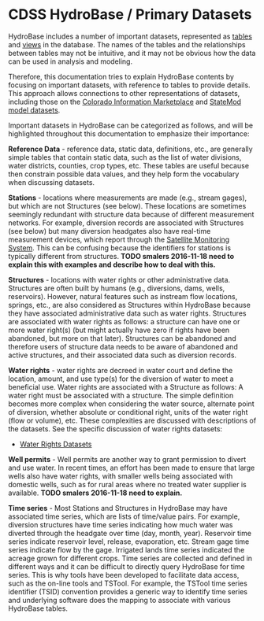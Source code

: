 # CDSS HydroBase / Primary Datasets

HydroBase includes a number of important datasets, represented as [tables](https://en.wikipedia.org/wiki/Table_(database))
and [views](https://en.wikipedia.org/wiki/View_(SQL)) in the database.
The names of the tables and the relationships between tables may not be intuitive,
and it may not be obvious how the data can be used in analysis and modeling.

Therefore, this documentation tries to explain HydroBase contents by focusing on important datasets, with reference to tables to provide details.
This approach allows connections to other representations of datasets, including those on the [Colorado Information Marketplace](http://data.colorado.gov)
and [StateMod model datasets](http://cdss.state.co.us/Modeling/Pages/SurfaceWaterStateMod.aspx).

Important datasets in HydroBase can be categorized as follows, and will be highlighted throughout this documentation to emphasize their importance:

**Reference Data** - reference data, static data, definitions, etc., are generally simple tables that contain
static data, such as the list of water divisions, water districts, counties, crop types, etc.
These tables are useful because then constrain possible data values, and they help form the vocabulary when discussing datasets.

**Stations** - locations where measurements are made (e.g., stream gages), but which are not Structures (see below).
These locations are  sometimes seemingly redundant with structure data because of different measurement networks.
For example, diversion records are associated with Structures (see below) but many diversion headgates also
have real-time measurement devices, which report through the [Satellite Monitoring System](http://www.dwr.state.co.us/Surfacewater/default.aspx).
This can be confusing because the identifiers for stations is typically different from structures.
**TODO smalers 2016-11-18 need to explain this with examples and describe how to deal with this.**

**Structures** - locations with water rights or other administrative data.  Structures are often built by humans (e.g., diversions, dams, wells, reservoirs).
However, natural features such as instream flow locations, springs, etc., are also considered as Structures within HydroBase because they
have associated administrative data such as water rights.
Structures are associated with water rights as follows:  a structure can have one or more water right(s) (but might actually have zero if rights have been abandoned,
but more on that later).
Structures can be abandoned and therefore users of structure data needs to be aware of abandoned and active structures, and their associated data such as diversion records.

**Water rights** - water rights are decreed in water court and define the location, amount, and use type(s) for the diversion of water
to meet a beneficial use.  Water rights are associated with a Structure as follows:  A water right must be associated with a structure.
The simple definition becomes more complex when considering the water source, alternate point of diversion,
whether absolute or conditional right, units of the water right (flow or volume), etc.  These complexities are
discussed with descriptions of the datasets.  See the specific discussion of water rights datasets:

* [Water Rights Datasets](../datasets/water-rights/)

**Well permits** - Well permits are another way to grant permission to divert and use water.
In recent times, an effort has been made to ensure that large wells also have water rights, with smaller wells being associated with
domestic wells, such as for rural areas where no treated water supplier is available.  **TODO smalers 2016-11-18 need to explain.**

**Time series** - Most Stations and Structures in HydroBase may have associated time series, which are lists of time/value pairs.
For example, diversion structures have time series indicating how much water was diverted through the headgate over time (day, month, year).
Reservoir time series indicate reservoir level, release, evaporation, etc.
Stream gage time series indicate flow by the gage.  Irrigated lands time series indicated the acreage grown for different crops.
Time series are collected and defined in different ways and it can be difficult to directly query HydroBase for time series.
This is why tools have been developed to facilitate data access, such as the on-line tools and TSTool.
For example, the TSTool time series identifier (TSID) convention provides a generic way to identify time series and
underlying software does the mapping to associate with various HydroBase tables.
